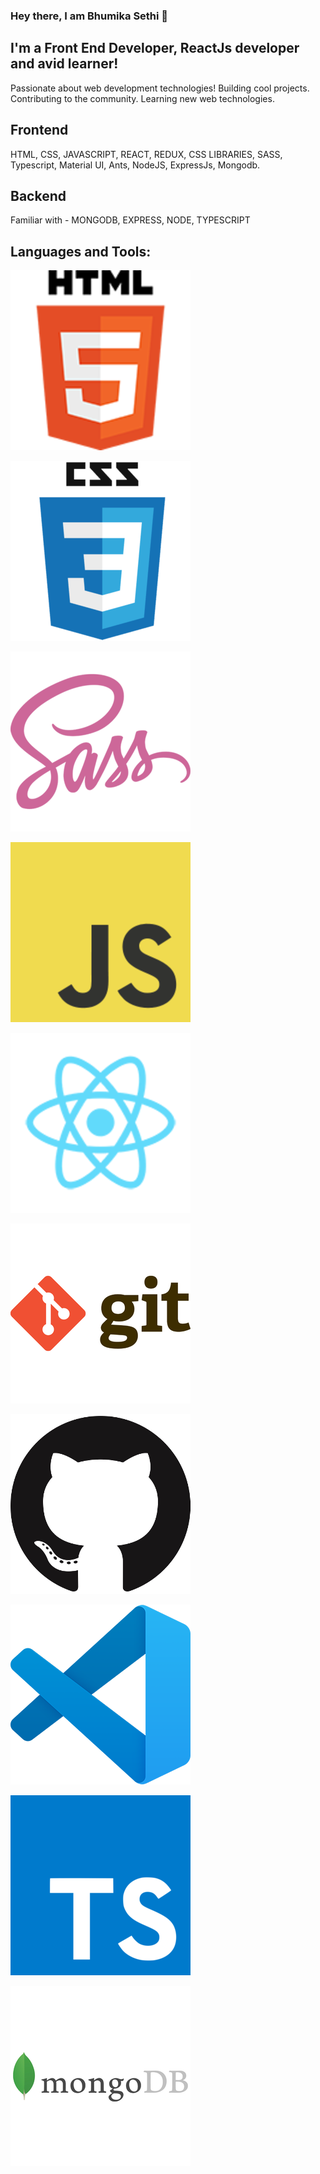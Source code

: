 ### Hey there, I am Bhumika Sethi 👋



##  I'm a Front End Developer, ReactJs developer and avid learner! 

Passionate about web development technologies!
Building cool projects.
Contributing to the community.
Learning new web technologies.


## Frontend
HTML, CSS, JAVASCRIPT, REACT, REDUX, CSS LIBRARIES, SASS, Typescript, Material UI, Ants, NodeJS, ExpressJs, Mongodb.


## Backend
Familiar with - MONGODB, EXPRESS, NODE, TYPESCRIPT



## Languages and Tools:
![HMTL](https://raw.githubusercontent.com/github/explore/80688e429a7d4ef2fca1e82350fe8e3517d3494d/topics/html/html.png)

![CSS3](https://raw.githubusercontent.com/github/explore/80688e429a7d4ef2fca1e82350fe8e3517d3494d/topics/css/css.png) 

![Sass](https://raw.githubusercontent.com/github/explore/80688e429a7d4ef2fca1e82350fe8e3517d3494d/topics/sass/sass.png)

![JavaScript](https://raw.githubusercontent.com/github/explore/80688e429a7d4ef2fca1e82350fe8e3517d3494d/topics/javascript/javascript.png)

![React](https://raw.githubusercontent.com/github/explore/80688e429a7d4ef2fca1e82350fe8e3517d3494d/topics/react/react.png)

![Git](https://raw.githubusercontent.com/github/explore/80688e429a7d4ef2fca1e82350fe8e3517d3494d/topics/git/git.png)

![GitHub](https://raw.githubusercontent.com/github/explore/78df643247d429f6cc873026c0622819ad797942/topics/github/github.png)

![Visual Studio Code](https://raw.githubusercontent.com/github/explore/80688e429a7d4ef2fca1e82350fe8e3517d3494d/topics/visual-studio-code/visual-studio-code.png)

![typescript](https://raw.githubusercontent.com/github/explore/80688e429a7d4ef2fca1e82350fe8e3517d3494d/topics/typescript/typescript.png)

![Mongodb](https://raw.githubusercontent.com/github/explore/80688e429a7d4ef2fca1e82350fe8e3517d3494d/topics/mongodb/mongodb.png)




<!--
**Bhumika-Sethi/Bhumika-Sethi** is a ✨ _special_ ✨ repository because its `README.md` (this file) appears on your GitHub profile.

Here are some ideas to get you started:

- 🔭 I’m currently working on ...
- 🌱 I’m currently learning ...
- 👯 I’m looking to collaborate on ...
- 🤔 I’m looking for help with ...
- 💬 Ask me about ...
- 📫 How to reach me: ...
- 😄 Pronouns: ...
- ⚡ Fun fact: ...
-->
